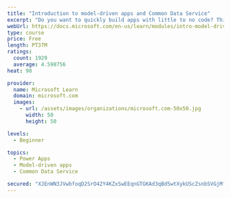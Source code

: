 ```yaml
---
title: "Introduction to model-driven apps and Common Data Service"
excerpt: "Do you want to quickly build apps with little to no code? This module will focus on the building blocks of Common Data Service and model-driven apps. These key components will help you build quick business apps in your organization."
webUrl: https://docs.microsoft.com/en-us/learn/modules/intro-model-driven-apps-common-data-service/
type: course
price: Free
length: PT37M
ratings:
  count: 1929
  average: 4.598756
heat: 98

provider:
  name: Microsoft Learn
  domain: microsoft.com
  images:
    - url: /assets/images/organizations/microsoft.com-50x50.jpg
      width: 50
      height: 50

levels:
  - Beginner

topics:
  - Power Apps
  - Model-driven apps
  - Common Data Service

secured: "XJEnWN3JVwbfoqD2SrO42Y4KZxSwEEqnGTGKAd3qBd5wtXykUScZsnbSVGjMfZUKer6pw3cPUgn5qU7ZxHJVEL0/0nQrAXM7V+hjuLDJBr5aOGvTb02tIhLlxyiGgrrjLs9zOQ2tFHy9klKahmobs0tg18GBLvdrCS8OlIKRQ9bdLKL/hwoYswDo96+w0FUfdDgQ+1JqqR6Z4+OiYS/F5wnpoFar4VTlrBTk440bndC2cONbOne4HuGIHf1OCBxATbSWqwbVe/l2+HR1qV7TQwHug7BkIyxZHrYoGxBq2Y0gjIUXKaFzqs/Csv9IXLAW3M4eTduwRb3TDtJvseyCY143hzXPcctArFpHfArDeIGJmXm0waB95VH84Zbiec1mUhsWdU9xfLP3jgPmZ0cjlA==;TJti4fg7Mpp4izpwNGzOxQ=="
---
```


